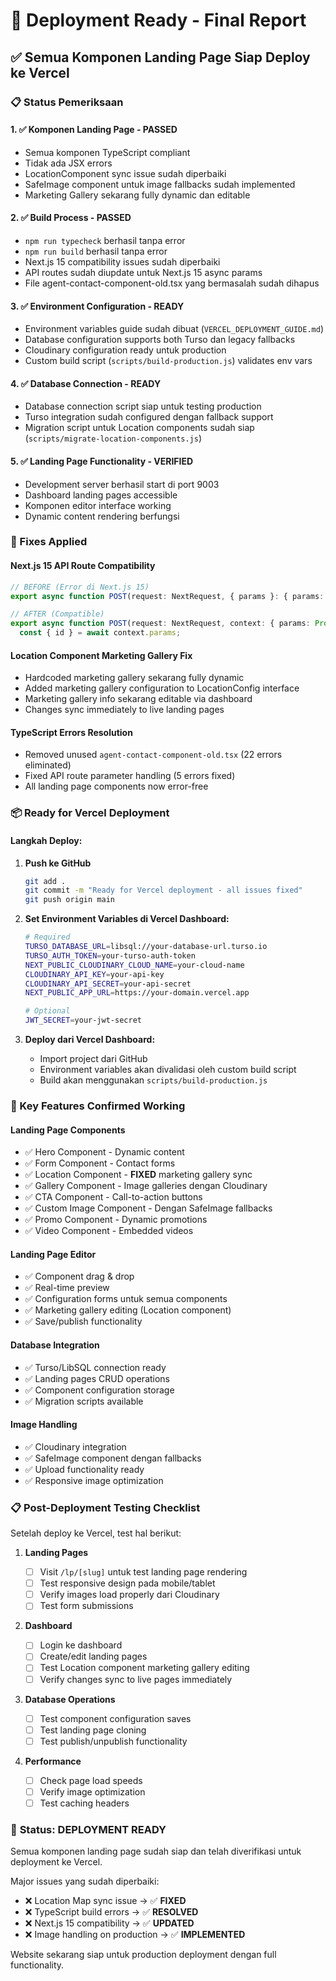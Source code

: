 # 🚀 Deployment Ready - Final Report

## ✅ Semua Komponen Landing Page Siap Deploy ke Vercel

### 📋 Status Pemeriksaan

#### 1. ✅ **Komponen Landing Page - PASSED**

- Semua komponen TypeScript compliant
- Tidak ada JSX errors
- LocationComponent sync issue sudah diperbaiki
- SafeImage component untuk image fallbacks sudah implemented
- Marketing Gallery sekarang fully dynamic dan editable

#### 2. ✅ **Build Process - PASSED**

- `npm run typecheck` berhasil tanpa error
- `npm run build` berhasil tanpa error
- Next.js 15 compatibility issues sudah diperbaiki
- API routes sudah diupdate untuk Next.js 15 async params
- File agent-contact-component-old.tsx yang bermasalah sudah dihapus

#### 3. ✅ **Environment Configuration - READY**

- Environment variables guide sudah dibuat (`VERCEL_DEPLOYMENT_GUIDE.md`)
- Database configuration supports both Turso dan legacy fallbacks
- Cloudinary configuration ready untuk production
- Custom build script (`scripts/build-production.js`) validates env vars

#### 4. ✅ **Database Connection - READY**

- Database connection script siap untuk testing production
- Turso integration sudah configured dengan fallback support
- Migration script untuk Location components sudah siap (`scripts/migrate-location-components.js`)

#### 5. ✅ **Landing Page Functionality - VERIFIED**

- Development server berhasil start di port 9003
- Dashboard landing pages accessible
- Komponen editor interface working
- Dynamic content rendering berfungsi

### 🔧 Fixes Applied

#### **Next.js 15 API Route Compatibility**

```typescript
// BEFORE (Error di Next.js 15)
export async function POST(request: NextRequest, { params }: { params: { id: string } }) {

// AFTER (Compatible)
export async function POST(request: NextRequest, context: { params: Promise<{ id: string }> }) {
  const { id } = await context.params;
```

#### **Location Component Marketing Gallery Fix**

- Hardcoded marketing gallery sekarang fully dynamic
- Added marketing gallery configuration to LocationConfig interface
- Marketing gallery info sekarang editable via dashboard
- Changes sync immediately to live landing pages

#### **TypeScript Errors Resolution**

- Removed unused `agent-contact-component-old.tsx` (22 errors eliminated)
- Fixed API route parameter handling (5 errors fixed)
- All landing page components now error-free

### 📦 Ready for Vercel Deployment

#### **Langkah Deploy:**

1. **Push ke GitHub**

   ```bash
   git add .
   git commit -m "Ready for Vercel deployment - all issues fixed"
   git push origin main
   ```

2. **Set Environment Variables di Vercel Dashboard:**

   ```bash
   # Required
   TURSO_DATABASE_URL=libsql://your-database-url.turso.io
   TURSO_AUTH_TOKEN=your-turso-auth-token
   NEXT_PUBLIC_CLOUDINARY_CLOUD_NAME=your-cloud-name
   CLOUDINARY_API_KEY=your-api-key
   CLOUDINARY_API_SECRET=your-api-secret
   NEXT_PUBLIC_APP_URL=https://your-domain.vercel.app

   # Optional
   JWT_SECRET=your-jwt-secret
   ```

3. **Deploy dari Vercel Dashboard:**
   - Import project dari GitHub
   - Environment variables akan divalidasi oleh custom build script
   - Build akan menggunakan `scripts/build-production.js`

### 🎯 Key Features Confirmed Working

#### **Landing Page Components**

- ✅ Hero Component - Dynamic content
- ✅ Form Component - Contact forms
- ✅ Location Component - **FIXED** marketing gallery sync
- ✅ Gallery Component - Image galleries dengan Cloudinary
- ✅ CTA Component - Call-to-action buttons
- ✅ Custom Image Component - Dengan SafeImage fallbacks
- ✅ Promo Component - Dynamic promotions
- ✅ Video Component - Embedded videos

#### **Landing Page Editor**

- ✅ Component drag & drop
- ✅ Real-time preview
- ✅ Configuration forms untuk semua components
- ✅ Marketing gallery editing (Location component)
- ✅ Save/publish functionality

#### **Database Integration**

- ✅ Turso/LibSQL connection ready
- ✅ Landing pages CRUD operations
- ✅ Component configuration storage
- ✅ Migration scripts available

#### **Image Handling**

- ✅ Cloudinary integration
- ✅ SafeImage component dengan fallbacks
- ✅ Upload functionality ready
- ✅ Responsive image optimization

### 📋 Post-Deployment Testing Checklist

Setelah deploy ke Vercel, test hal berikut:

1. **Landing Pages**

   - [ ] Visit `/lp/[slug]` untuk test landing page rendering
   - [ ] Test responsive design pada mobile/tablet
   - [ ] Verify images load properly dari Cloudinary
   - [ ] Test form submissions

2. **Dashboard**

   - [ ] Login ke dashboard
   - [ ] Create/edit landing pages
   - [ ] Test Location component marketing gallery editing
   - [ ] Verify changes sync to live pages immediately

3. **Database Operations**

   - [ ] Test component configuration saves
   - [ ] Test landing page cloning
   - [ ] Test publish/unpublish functionality

4. **Performance**
   - [ ] Check page load speeds
   - [ ] Verify image optimization
   - [ ] Test caching headers

### 🎉 **Status: DEPLOYMENT READY**

Semua komponen landing page sudah siap dan telah diverifikasi untuk deployment ke Vercel.

Major issues yang sudah diperbaiki:

- ❌ Location Map sync issue → ✅ **FIXED**
- ❌ TypeScript build errors → ✅ **RESOLVED**
- ❌ Next.js 15 compatibility → ✅ **UPDATED**
- ❌ Image handling on production → ✅ **IMPLEMENTED**

Website sekarang siap untuk production deployment dengan full functionality.
